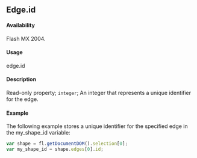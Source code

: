 ## Edge.id

#### Availability

Flash MX 2004.

#### Usage

edge.id

#### Description

Read-only property; `integer`; An integer that represents a unique identifier for the edge.

#### Example

The following example stores a unique identifier for the specified edge in the my_shape_id variable:

```javascript
var shape = fl.getDocumentDOM().selection[0];
var my_shape_id = shape.edges[0].id;
```
